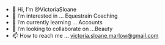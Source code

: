 - 👋 Hi, I’m @VictoriaSloane
- 👀 I’m interested in ... Equestrain Coaching 
- 🌱 I’m currently learning ... Accounts
- 💞️ I’m looking to collaborate on ...Beauty
- 📫 How to reach me ... victoria.sloane.marlow@gmail.com 

<!---
VictoriaSloane/VictoriaSloane is a ✨ special ✨ repository because its `README.md` (this file) appears on your GitHub profile.
You can click the Preview link to take a look at your changes.
--->
